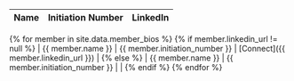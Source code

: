 | Name | Initiation Number | LinkedIn |
| ---- | ----------------- | -------- |
{% for member in site.data.member_bios %}
    {% if member.linkedin_url != null %}
| {{ member.name }} | {{ member.initiation_number }} | <i class='fab fa-linkedin'></i> [Connect]({{ member.linkedin_url }}) |
    {% else %}
| {{ member.name }} | {{ member.initiation_number }} | |
    {% endif %}
{% endfor %}
